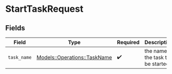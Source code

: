 # StartTaskRequest


## Fields

| Field                                                               | Type                                                                | Required                                                            | Description                                                         |
| ------------------------------------------------------------------- | ------------------------------------------------------------------- | ------------------------------------------------------------------- | ------------------------------------------------------------------- |
| `task_name`                                                         | [Models::Operations::TaskName](../../models/operations/taskname.md) | :heavy_check_mark:                                                  | the name of the task to be started.                                 |